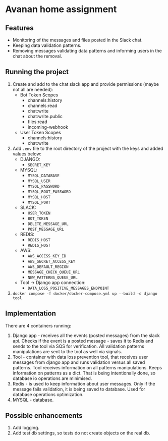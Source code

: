 # Avanan home assignment

## Features
 * Monitoring of the messages and files posted in the Slack chat.
 * Keeping data validation patterns.
 * Removing messages validating data patterns and informing users in the chat about the removal.

## Running the project
1. Create and add to the chat slack app and provide permissions (maybe not all are needed):
   *  Bot Token Scopes
       * channels:history
       * channels:read
       * chat:write
       * chat:write.public
       * files:read
       * incoming-webhook
   * User Token Scopes
     * channels:history
     * chat:write
2. Add  `.env` file to the root directory of the project with the keys and added values below:
   * DJANGO:
     * `SECRET_KEY`
   * MYSQL:
     * `MYSQL_DATABASE`
     * `MYSQL_USER`
     * `MYSQL_PASSWORD`
     * `MYSQL_ROOT_PASSWORD`
     * `MYSQL_HOST`
     * `MYSQL_PORT`
   * SLACK:
     * `USER_TOKEN`
     * `BOT_TOKEN`
     * `DELETE_MESSAGE_URL`
     * `POST_MESSAGE_URL`
   * REDIS:
     * `REDIS_HOST`
     * `REDIS_HOST`
   * AWS:
     * `AWS_ACCESS_KEY_ID`
     * `AWS_SECRET_ACCESS_KEY`
     * `AWS_DEFAULT_REGION`
     * `MESSAGE_CHECK_QUEUE_URL`
     * `NEW_PATTERNS_QUEUE_URL`
   * Tool -> Django app connection:
     * `DATA_LOSS_POSITIVE_MESSAGES_ENDPOINT`
3. `docker compose -f docker/docker-compose.yml up --build -d django tool
`
## Implementation
There are 4 containers running:
1. Django app - receives all the events (posted messages) from the slack api. 
Checks if the event is a posted message - saves it to Redis and sends to the tool via SQS
for verification. 
All validation patterns manipulations are sent to the tool as well via signals.
2. Tool - container with data loss prevention tool, that receives user messages from django app
and runs validation versus all saved patterns. Tool receives information on all patterns manipulations.
Keeps information on patterns as a dict. That is being intentionally done, so database io operations are minimised.
3. Redis - is used to keep information about user messages. Only if the message fails validation, it is being saved to
database. Used for database operations optimization.
4. MYSQL - database.

## Possible enhancements
1. Add logging.
2. Add test db settings, so tests do not create objects on the real db.